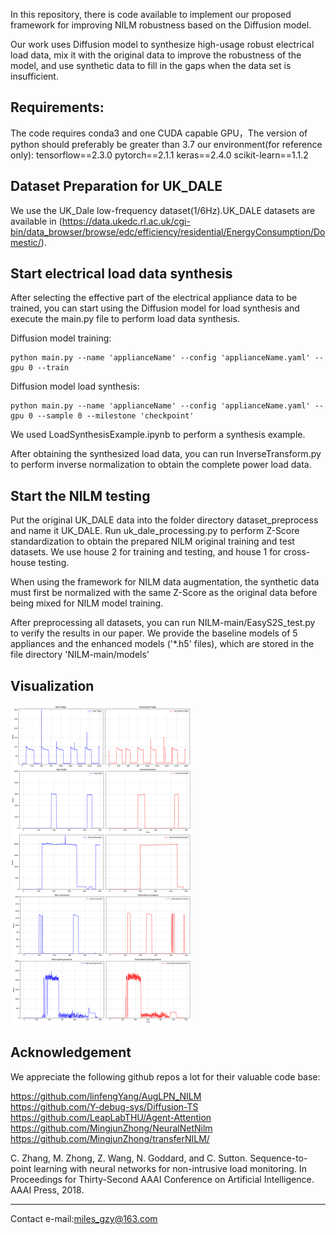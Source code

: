 In this repository, there is code available to implement our proposed framework for improving NILM robustness based on the Diffusion model.

Our work uses Diffusion model to synthesize high-usage robust electrical load data, mix it with the original data to improve the robustness of the model, and use synthetic data to fill in the gaps when the data set is insufficient.

## Requirements:

The code requires conda3 and one CUDA capable GPU，The version of python should preferably be greater than 3.7 our environment(for reference only): tensorflow==2.3.0 pytorch==2.1.1 keras==2.4.0 scikit-learn==1.1.2 

## Dataset Preparation for UK_DALE

We use the UK_Dale low-frequency dataset(1/6Hz).UK_DALE datasets are available in (https://data.ukedc.rl.ac.uk/cgi-bin/data_browser/browse/edc/efficiency/residential/EnergyConsumption/Domestic/).

## Start electrical load data synthesis

After selecting the effective part of the electrical appliance data to be trained, you can start using the Diffusion model for load synthesis and execute the main.py file to perform load data synthesis.

Diffusion model training:

```
python main.py --name 'applianceName' --config 'applianceName.yaml' --gpu 0 --train
```

Diffusion model load synthesis:

```
python main.py --name 'applianceName' --config 'applianceName.yaml' --gpu 0 --sample 0 --milestone 'checkpoint'
```

We used LoadSynthesisExample.ipynb to perform a synthesis example.

After obtaining the synthesized load data, you can run InverseTransform.py to perform inverse normalization to obtain the complete power load data.

## Start the NILM testing

Put the original UK_DALE data into the folder directory dataset_preprocess and name it UK_DALE. Run uk_dale_processing.py to perform Z-Score standardization to obtain the prepared NILM original training and test datasets. We use house 2 for training and testing, and house 1 for cross-house testing.

When using the framework for NILM data augmentation, the synthetic data must first be normalized with the same Z-Score as the original data before being mixed for NILM model training.

After preprocessing all datasets, you can run NILM-main/EasyS2S_test.py to verify the results in our paper. We provide the baseline models of 5 appliances and the enhanced models ('*.h5' files), which are stored in the file directory 'NILM-main/models'



## Visualization

<img src="Figure.png" alt="image-20240714214100579" style="zoom: 50%;" />

## Acknowledgement

We appreciate the following github repos a lot for their valuable code base:

https://github.com/linfengYang/AugLPN_NILM   
https://github.com/Y-debug-sys/Diffusion-TS  
https://github.com/LeapLabTHU/Agent-Attention  
https://github.com/MingjunZhong/NeuralNetNilm  
https://github.com/MingjunZhong/transferNILM/  

C. Zhang, M. Zhong, Z. Wang, N. Goddard, and C. Sutton. Sequence-to-point learning with neural networks for non-intrusive load monitoring. In Proceedings for Thirty-Second AAAI Conference on Artificial Intelligence. AAAI Press, 2018.

------

Contact e-mail:miles_gzy@163.com
